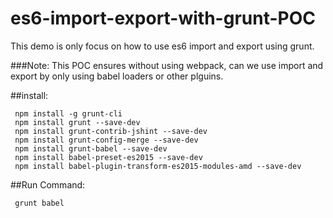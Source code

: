 # es6-import-export-with-grunt-POC
This demo is only focus on how to use es6 import and export using grunt.

###Note: This POC ensures without using webpack, can we use import and export by only using babel loaders or other plguins.


##install:
```
 npm install -g grunt-cli
 npm install grunt --save-dev
 npm install grunt-contrib-jshint --save-dev
 npm install grunt-config-merge --save-dev
 npm install grunt-babel --save-dev
 npm install babel-preset-es2015 --save-dev
 npm install babel-plugin-transform-es2015-modules-amd --save-dev
```

##Run Command:
```
 grunt babel
```
